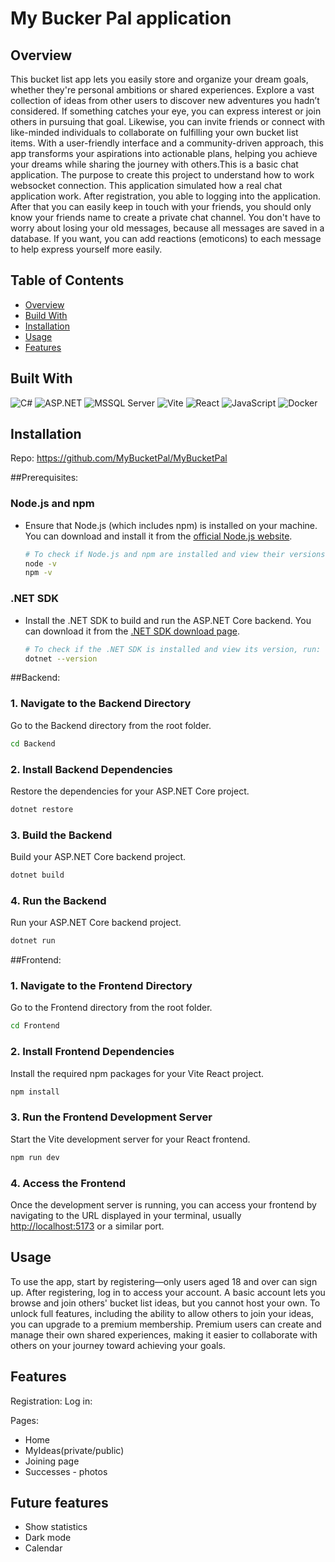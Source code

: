 # My Bucker Pal application

## Overview
This bucket list app lets you easily store and organize your dream goals, whether they're personal ambitions or shared experiences. Explore a vast collection of ideas from other users to discover new adventures you hadn’t considered. If something catches your eye, you can express interest or join others in pursuing that goal. Likewise, you can invite friends or connect with like-minded individuals to collaborate on fulfilling your own bucket list items. With a user-friendly interface and a community-driven approach, this app transforms your aspirations into actionable plans, helping you achieve your dreams while sharing the journey with others.This is a basic chat application. The purpose to create this project to understand how to work websocket connection. This application simulated how a real chat application  work. After registration, you able to logging into the application. After that you can easily keep in touch with your friends, you should only know your friends name to create a private chat channel. You don't have to worry about losing your old messages, because all messages are saved in a database. If you want, you can add reactions (emoticons) to each message to help express yourself more easily.

## Table of Contents

- [Overview](#overview)
- [Build With](#build-with)
- [Installation](#installation)
- [Usage](#usage)
- [Features](#features)


## Built With

![C#](https://img.shields.io/badge/C%23-239120?style=for-the-badge&logo=csharp&logoColor=white)
![ASP.NET](https://img.shields.io/badge/ASP.NET-5C2D91?style=for-the-badge&logo=.net&logoColor=white)
![MSSQL Server](https://img.shields.io/badge/Microsoft%20SQL%20Server-CC2927?style=for-the-badge&logo=microsoft%20sql%20server&logoColor=white)
![Vite](https://img.shields.io/badge/Vite-B73BFE?style=for-the-badge&logo=vite&logoColor=FFD62E)
![React](https://img.shields.io/badge/React-20232A?style=for-the-badge&logo=react&logoColor=61DAFB)
![JavaScript](https://img.shields.io/badge/JavaScript-323330?style=for-the-badge&logo=javascript&logoColor=F7DF1E)
![Docker](https://img.shields.io/badge/Docker-007FFF?style=for-the-badge&logo=docker&logoColor=white)




## Installation

Repo: https://github.com/MyBucketPal/MyBucketPal

##Prerequisites:

### Node.js and npm
- Ensure that Node.js (which includes npm) is installed on your machine. You can download and install it from the [official Node.js website](https://nodejs.org/).

  ```bash
  # To check if Node.js and npm are installed and view their versions, run:
  node -v
  npm -v
  ```

### .NET SDK
- Install the .NET SDK to build and run the ASP.NET Core backend. You can download it from the [.NET SDK download page](https://dotnet.microsoft.com/download).

  ```bash
  # To check if the .NET SDK is installed and view its version, run:
  dotnet --version
  ```
 
##Backend:

### 1. Navigate to the Backend Directory
Go to the Backend directory from the root folder.

```bash
cd Backend
```

### 2. Install Backend Dependencies
Restore the dependencies for your ASP.NET Core project.

```bash
dotnet restore
```

### 3. Build the Backend
Build your ASP.NET Core backend project.

```bash
dotnet build
```

### 4. Run the Backend
Run your ASP.NET Core backend project.

```bash
dotnet run
```

##Frontend:

### 1. Navigate to the Frontend Directory
Go to the Frontend directory from the root folder.

```bash
cd Frontend
```

### 2. Install Frontend Dependencies
Install the required npm packages for your Vite React project.

```bash
npm install
```

### 3. Run the Frontend Development Server
Start the Vite development server for your React frontend.

```bash
npm run dev
```

### 4. Access the Frontend
Once the development server is running, you can access your frontend by navigating to the URL displayed in your terminal, usually [http://localhost:5173](http://localhost:5173) or a similar port.

## Usage

To use the app, start by registering—only users aged 18 and over can sign up. After registering, log in to access your account. A basic account lets you browse and join others' bucket list ideas, but you cannot host your own. To unlock full features, including the ability to allow others to join your ideas, you can upgrade to a premium membership. Premium users can create and manage their own shared experiences, making it easier to collaborate with others on your journey toward achieving your goals.


## Features

Registration:
Log in:

Pages:
+ Home
+ MyIdeas(private/public)
+ Joining page
+ Successes - photos

## Future features

+ Show statistics
+ Dark mode
+ Calendar





